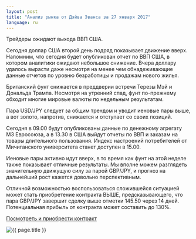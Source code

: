 ```yaml
---
layout: post
title: "Анализ рынка от Дэйва Эванса за 27 января 2017"
language: ru
---
```

Трейдеры ожидают выхода ВВП США.

Сегодня доллар США второй день подряд показывает движение вверх. Напомним, что сегодня будет опубликован отчет по ВВП США, в котором аналитики ожидают небольшое снижение. Вчера доллару удалось вырасти даже несмотря на менее чем обнадеживающие данные отчетов по уровню безработицы и продажам нового жилья.

Британский фунт снижается в преддверии встречи Терезы Мэй и Дональда Трампа. Несмотря на утренний спад, фунт по-прежнему обходит многие мировые валюты по недельным результатам.

Пара USD/JPY следует за общим трендом и уводит иеновые пары выше, а вот золото, напротив, снижается и отступает со своих позиций.

Сегодня в 09.00 будут опубликованы данные по денежному агрегату М3 Евросоюза, а в 13.30 в США выйдут отчеты по ВВП и заказам на товары длительного пользования. Индекс настроений потребителей от Мичиганского университета станет доступен в 15.00.

Иеновые пары активно идут вверх, в то время как фунт на этой неделе также показывает отличные результаты. Мы вполне можем разглядеть значительную движущую силу за парой GBP/JPY, и прогноз на дальнейший рост кажется довольно перспективным.

Отличной возможностью воспользоваться сложившейся ситуацией может стать приобретение контракта ВЫШЕ, предсказывающего, что пара GBP/JPY завершит сделку выше отметки 145.50 через 14 дней. Потенциальная прибыль от контракта может составить до 130%.

<a href="http://record.binary.com/_bivVDfg8lHux76XffYA0JmNd7ZgqdRLk/1/?market=forex&amp;underlying=frxGBPJPY&amp;formname=higherlower&amp;duration_amount=14&amp;duration_units=d&amp;amount=10&amp;amount_type=payout&amp;expiry_type=duration&amp;barrier=145.5&amp;s=1&amp;t=0_tOJBoWgNBebqYspwE_vp0co5lt24DG" target="_blank">Посмотреть и приобрести контракт</a>

<img class="post-image" src="{{ site.url }}/images/2017-01-27_07-41-01.jpg" alt="{{ page.title }}">